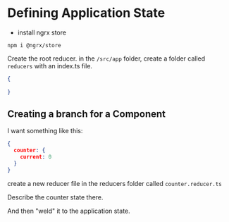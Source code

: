 # Defining Application State

- install ngrx store
```
npm i @ngrx/store
```

Create the root reducer.
in the `/src/app` folder, create a folder called `reducers` with an index.ts file.

```json
{
  
}
```

## Creating a branch for a Component

I want something like this:

```json
{
  counter: {
    current: 0
  }
}
```

create a new reducer file in the reducers folder called `counter.reducer.ts`

Describe the counter state there.

And then "weld" it to the application state.
